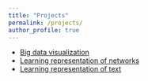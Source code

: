 ```yaml
---
title: "Projects"
permalink: /projects/
author_profile: true
---
```


* [Big data visualization](../selected_projects/visualization)
* [Learning representation of networks](/selected_projects/network_representation)
* [Learning representation of text](/selected_projects/text_representation)
